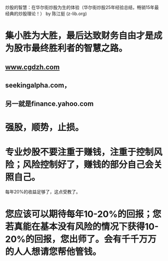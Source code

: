 炒股的智慧：在华尔街炒股为生的体验（华尔街炒股25年经验总结，畅销15年最经典的炒股理论！） by 陈江挺 (z-lib.org)

# 集小胜为大胜，最后达致财务自由才是成为股市最终胜利者的智慧之路。
## www.cgdzh.com

## seekingalpha.com，

## 另一就是finance.yahoo.com

# 强股，顺势，止损。

# 专业炒股不要注重于赚钱，注重于控制风险；风险控制好了，赚钱的部分自己会关照自己。

每年20%的收益足够了，这点受教了。
# 您应该可以期待每年10-20%的回报；您若真能在基本没有风险的情况下获得10-20%的回报，您出师了。会有千千万万的人人想请您帮他管钱。
